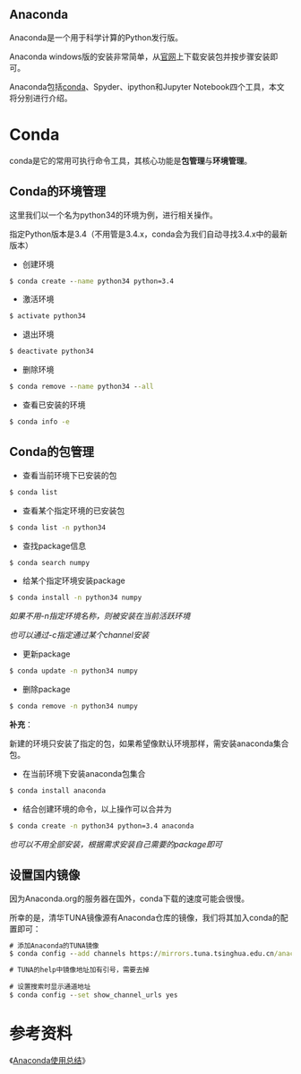 Anaconda
---

Anaconda是一个用于科学计算的Python发行版。

Anaconda windows版的安装非常简单，从[官网](https://www.continuum.io/)上下载安装包并按步骤安装即可。

Anaconda包括[conda](#1-conda)、Spyder、ipython和Jupyter Notebook四个工具，本文将分别进行介绍。

# Conda

conda是它的常用可执行命令工具，其核心功能是**包管理**与**环境管理**。

## Conda的环境管理

这里我们以一个名为python34的环境为例，进行相关操作。

指定Python版本是3.4（不用管是3.4.x，conda会为我们自动寻找3.4.x中的最新版本）

* 创建环境

```cmd
$ conda create --name python34 python=3.4
```

* 激活环境

```cmd
$ activate python34
```

* 退出环境

```cmd
$ deactivate python34
```

* 删除环境

```cmd
$ conda remove --name python34 --all
```

* 查看已安装的环境

```cmd
$ conda info -e
```

## Conda的包管理

* 查看当前环境下已安装的包

```cmd
$ conda list
```

* 查看某个指定环境的已安装包

```cmd
$ conda list -n python34
```

* 查找package信息

```cmd
$ conda search numpy
```

* 给某个指定环境安装package

```cmd
$ conda install -n python34 numpy
```

*如果不用-n指定环境名称，则被安装在当前活跃环境*

*也可以通过-c指定通过某个channel安装*

* 更新package

```cmd
$ conda update -n python34 numpy
```

* 删除package

```cmd
$ conda remove -n python34 numpy
```

**补充**：

新建的环境只安装了指定的包，如果希望像默认环境那样，需安装anaconda集合包。

* 在当前环境下安装anaconda包集合

```cmd
$ conda install anaconda
```

* 结合创建环境的命令，以上操作可以合并为

```cmd
$ conda create -n python34 python=3.4 anaconda
```

*也可以不用全部安装，根据需求安装自己需要的package即可*

## 设置国内镜像

因为Anaconda.org的服务器在国外，conda下载的速度可能会很慢。

所幸的是，清华TUNA镜像源有Anaconda仓库的镜像，我们将其加入conda的配置即可：

```cmd
# 添加Anaconda的TUNA镜像
$ conda config --add channels https://mirrors.tuna.tsinghua.edu.cn/anaconda/pkgs/free/

# TUNA的help中镜像地址加有引号，需要去掉
 
# 设置搜索时显示通道地址
$ conda config --set show_channel_urls yes
```

# 参考资料

《[Anaconda使用总结](http://python.jobbole.com/86236/)》
